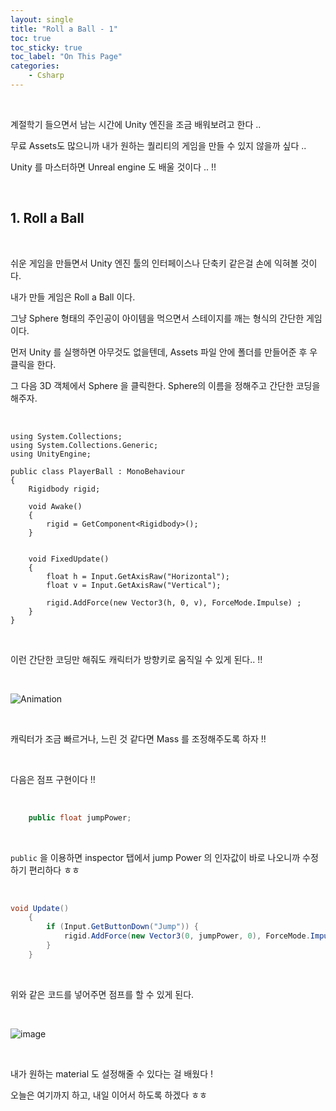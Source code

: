 ```yaml
---
layout: single
title: "Roll a Ball - 1"
toc: true
toc_sticky: true
toc_label: "On This Page"
categories:
    - Csharp
---
```


<br>

계절학기 들으면서 남는 시간에 Unity 엔진을 조금 배워보려고 한다 ..

무료 Assets도 많으니까 내가 원하는 퀄리티의 게임을 만들 수 있지 않을까 싶다 .. 

Unity 를 마스터하면 Unreal engine 도 배울 것이다 .. !!

<br>


## 1. Roll a Ball

<br>

쉬운 게임을 만들면서 Unity 엔진 툴의 인터페이스나 단축키 같은걸 손에 익혀볼 것이다.

내가 만들 게임은 Roll a Ball 이다.

그냥 Sphere 형태의 주인공이 아이템을 먹으면서 스테이지를 깨는 형식의 간단한 게임이다.

먼저 Unity 를 실행하면 아무것도 없을텐데, Assets 파일 안에 폴더를 만들어준 후 우클릭을 한다.

그 다음 3D 객체에서 Sphere 을 클릭한다. Sphere의 이름을 정해주고 간단한 코딩을 해주자.

<br>

```Csharp
using System.Collections;
using System.Collections.Generic;
using UnityEngine;

public class PlayerBall : MonoBehaviour
{
    Rigidbody rigid;

    void Awake()
    {
        rigid = GetComponent<Rigidbody>();
    }

    
    void FixedUpdate()
    {
        float h = Input.GetAxisRaw("Horizontal");
        float v = Input.GetAxisRaw("Vertical");

        rigid.AddForce(new Vector3(h, 0, v), ForceMode.Impulse) ;
    }
}
```

<br>

이런 간단한 코딩만 해줘도 캐릭터가 방향키로 움직일 수 있게 된다.. !!

<br>

![Animation](https://user-images.githubusercontent.com/96330958/147930742-37835991-4013-4f9d-ac82-fbf4440857c2.gif)

<br>

캐릭터가 조금 빠르거나, 느린 것 같다면 Mass 를 조정해주도록 하자 !!

<br>

다음은 점프 구현이다 !! 

<br>

```c#
    public float jumpPower;
```

<br>

`public` 을 이용하면 inspector 탭에서 jump Power 의 인자값이 바로 나오니까 수정하기 편리하다 ㅎㅎ

<br>


```c#
void Update()
    {
        if (Input.GetButtonDown("Jump")) {
            rigid.AddForce(new Vector3(0, jumpPower, 0), ForceMode.Impulse);
        }
    }
```

<br>

위와 같은 코드를 넣어주면 점프를 할 수 있게 된다.

<br>

![image](https://user-images.githubusercontent.com/96330958/147935668-03ebe1d1-626b-4ae6-8896-8f4902058839.png)

<br>

내가 원하는 material 도 설정해줄 수 있다는 걸 배웠다 !

오늘은 여기까지 하고, 내일 이어서 하도록 하겠다 ㅎㅎ